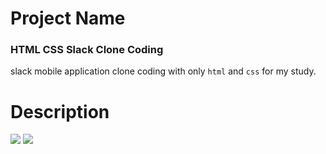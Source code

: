 # Project Name
### HTML CSS Slack Clone Coding
slack mobile application clone coding with only `html` and `css` for my study. 

# Description

<img src="https://img.shields.io/badge/html-E34F26?style=for-the-badge&logo=html5&logoColor=white">  <img src="https://img.shields.io/badge/css-1572B6?style=for-the-badge&logo=css3&logoColor=white">
